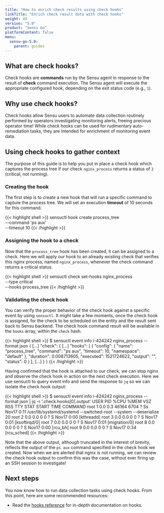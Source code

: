 ```yaml
---
title: "How to enrich check results using check hooks"
linkTitle: "Enrich check result data with check hooks"
weight: 40
version: "5.0"
product: "Sensu Go"
platformContent: false
menu:
  sensu-go-5.0:
    parent: guides
---
```


## What are check hooks?

Check hooks are **commands** run by the Sensu agent in response to the result of
**check** command execution. The Sensu agent will execute the appropriate
configured hook, depending on the exit status code (e.g., `1`).

## Why use check hooks?

Check hooks allow Sensu users to automate data collection  routinely performed by
operators investigating monitoring alerts, freeing precious operator time! While 
check hooks can be used for rudimentary auto-remediation tasks, they are intended
for enrichment of monitoring event data.

## Using check hooks to gather context

The purpose of this guide is to help you put in place a check hook which captures
the process tree if our check `nginx_process` returns a status of `2` (critical,
not running).

### Creating the hook

The first step is to create a new hook that will run a specific command to
capture the process tree. We will set an execution **timeout** of 10 seconds
for this command.

{{< highlight shell >}}
sensuctl hook create process_tree  \
--command 'ps aux' \
--timeout 10
{{< /highlight >}}

### Assigning the hook to a check

Now that the `process_tree` hook has been created, it can be assigned to a
check. Here we will apply our hook to an already existing check that verifies
this nginx process, named `nginx_process`, whenever the check command returns
a critical status.

{{< highlight shell >}}
sensuctl check set-hooks nginx_process  \
--type critical \
--hooks process_tree
{{< /highlight >}}

### Validating the check hook

You can verify the proper behavior of the check hook against a specific event by
using `sensuctl`. It might take a few moments, once the check hook is assigned,
for the check to be scheduled on the entity and the result sent back to Sensu
backend. The check hook command result will be available in the `hooks` array,
within the `check` hash.

{{< highlight shell >}}
$ sensuctl event info i-424242 nginx_process --format json
{
  [...]
  "check": {
    [...]
    "hooks": [
      {
        "config": {
          "name": "process_tree",
          "command": "ps aux",
          "timeout": 10,
          "namespace": "default"
        },
        "duration": 0.008713605,
        "executed": 1521724622,
        "output": "",
        "status": 0
      }
    ],
    [...]
  }
}
{{< /highlight >}}

Having confirmed that the hook is attached to our check, we can stop
nginx and observe the check hook in action on the next check
execution. Here we use sensuctl to query event info and send the
response to `jq` so we can isolate the check hook output:

{{< highlight shell >}}
$ sensuctl event info i-424242 nginx_process --format json | jq -r '.check.hooks[0].output' 
USER       PID %CPU %MEM    VSZ   RSS TTY      STAT START   TIME COMMAND
root         1  0.0  0.3  46164  6704 ?        Ss   Nov17   0:11 /usr/lib/systemd/systemd --switched-root --system --deserialize 20
root         2  0.0  0.0      0     0 ?        S    Nov17   0:00 [kthreadd]
root         3  0.0  0.0      0     0 ?        S    Nov17   0:01 [ksoftirqd/0]
root         7  0.0  0.0      0     0 ?        S    Nov17   0:01 [migration/0]
root         8  0.0  0.0      0     0 ?        S    Nov17   0:00 [rcu_bh]
root         9  0.0  0.0      0     0 ?        S    Nov17   0:34 [rcu_sched]
{{< /highlight >}}

Note that the above output, although truncated in the interest of
brevity, reflects the output of the `ps aux` command specified in the
check hook we created. Now when we are alerted that nginx is not
running, we can review the check hook output to confirm this was the
case, without ever firing up an SSH session to investigate!

## Next steps

You now know how to run data collection tasks using check hooks. From this point, 
here are some recommended resources:

* Read the [hooks reference][1] for in-depth documentation on hooks.

[1]: ../../reference/hooks/
